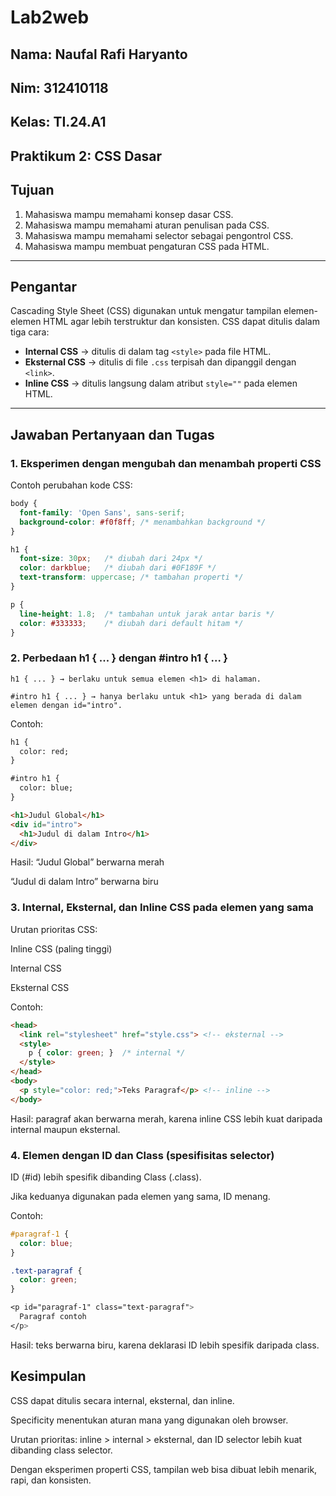 # Lab2web
## Nama: Naufal Rafi Haryanto
## Nim: 312410118
## Kelas: TI.24.A1

## Praktikum 2: CSS Dasar

## Tujuan
1. Mahasiswa mampu memahami konsep dasar CSS.  
2. Mahasiswa mampu memahami aturan penulisan pada CSS.  
3. Mahasiswa mampu memahami selector sebagai pengontrol CSS.  
4. Mahasiswa mampu membuat pengaturan CSS pada HTML.  

---

## Pengantar
Cascading Style Sheet (CSS) digunakan untuk mengatur tampilan elemen-elemen HTML agar lebih terstruktur dan konsisten. CSS dapat ditulis dalam tiga cara:
- **Internal CSS** → ditulis di dalam tag `<style>` pada file HTML.  
- **Eksternal CSS** → ditulis di file `.css` terpisah dan dipanggil dengan `<link>`.  
- **Inline CSS** → ditulis langsung dalam atribut `style=""` pada elemen HTML.  

---

## Jawaban Pertanyaan dan Tugas

### 1. Eksperimen dengan mengubah dan menambah properti CSS
Contoh perubahan kode CSS:

````css
body {
  font-family: 'Open Sans', sans-serif;
  background-color: #f0f8ff; /* menambahkan background */
}

h1 {
  font-size: 30px;   /* diubah dari 24px */
  color: darkblue;   /* diubah dari #0F189F */
  text-transform: uppercase; /* tambahan properti */
}

p {
  line-height: 1.8;  /* tambahan untuk jarak antar baris */
  color: #333333;    /* diubah dari default hitam */
}
````
### 2. Perbedaan h1 { ... } dengan #intro h1 { ... }
````
h1 { ... } → berlaku untuk semua elemen <h1> di halaman.

#intro h1 { ... } → hanya berlaku untuk <h1> yang berada di dalam elemen dengan id="intro".
````
Contoh:

````html
h1 {
  color: red;
}

#intro h1 {
  color: blue;
}

<h1>Judul Global</h1>
<div id="intro">
  <h1>Judul di dalam Intro</h1>
</div>
````
Hasil:
“Judul Global” berwarna merah

“Judul di dalam Intro” berwarna biru 

### 3. Internal, Eksternal, dan Inline CSS pada elemen yang sama

Urutan prioritas CSS:

Inline CSS (paling tinggi)

Internal CSS

Eksternal CSS

Contoh:
````html
<head>
  <link rel="stylesheet" href="style.css"> <!-- eksternal -->
  <style>
    p { color: green; }  /* internal */
  </style>
</head>
<body>
  <p style="color: red;">Teks Paragraf</p> <!-- inline -->
</body>
````
Hasil: paragraf akan berwarna merah, karena inline CSS lebih kuat daripada internal maupun eksternal.

### 4. Elemen dengan ID dan Class (spesifisitas selector)

ID (#id) lebih spesifik dibanding Class (.class).

Jika keduanya digunakan pada elemen yang sama, ID menang.

Contoh:
````css
#paragraf-1 {
  color: blue;
}

.text-paragraf {
  color: green;
}

<p id="paragraf-1" class="text-paragraf">
  Paragraf contoh
</p>
````
Hasil: teks berwarna biru, karena deklarasi ID lebih spesifik daripada class.

## Kesimpulan

CSS dapat ditulis secara internal, eksternal, dan inline.

Specificity menentukan aturan mana yang digunakan oleh browser.

Urutan prioritas: inline > internal > eksternal, dan ID selector lebih kuat dibanding class selector.

Dengan eksperimen properti CSS, tampilan web bisa dibuat lebih menarik, rapi, dan konsisten.
